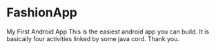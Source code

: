 # FashionApp
My First Android App
This is the easiest android app you can build.
It is basically four activities linked by some java cord.
Thank you.
